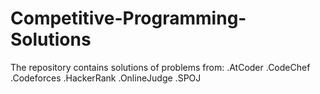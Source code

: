 # Competitive-Programming-Solutions
The repository contains solutions of problems from:
  .AtCoder
  .CodeChef
  .Codeforces
  .HackerRank
  .OnlineJudge
  .SPOJ
